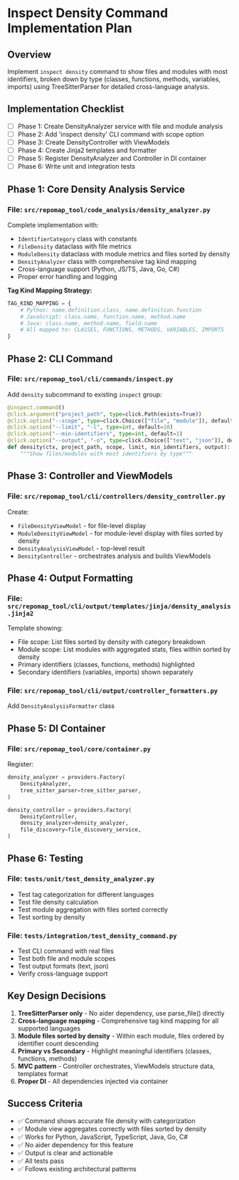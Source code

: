 # Inspect Density Command Implementation Plan

## Overview
Implement `inspect density` command to show files and modules with most identifiers, broken down by type (classes, functions, methods, variables, imports) using TreeSitterParser for detailed cross-language analysis.

## Implementation Checklist

- [ ] Phase 1: Create DensityAnalyzer service with file and module analysis
- [ ] Phase 2: Add 'inspect density' CLI command with scope option  
- [ ] Phase 3: Create DensityController with ViewModels
- [ ] Phase 4: Create Jinja2 templates and formatter
- [ ] Phase 5: Register DensityAnalyzer and Controller in DI container
- [ ] Phase 6: Write unit and integration tests

## Phase 1: Core Density Analysis Service

### File: `src/repomap_tool/code_analysis/density_analyzer.py`

Complete implementation with:
- `IdentifierCategory` class with constants
- `FileDensity` dataclass with file metrics
- `ModuleDensity` dataclass with module metrics and files sorted by density
- `DensityAnalyzer` class with comprehensive tag kind mapping
- Cross-language support (Python, JS/TS, Java, Go, C#)
- Proper error handling and logging

**Tag Kind Mapping Strategy:**
```python
TAG_KIND_MAPPING = {
    # Python: name.definition.class, name.definition.function
    # JavaScript: class.name, function.name, method.name
    # Java: class.name, method.name, field.name
    # All mapped to: CLASSES, FUNCTIONS, METHODS, VARIABLES, IMPORTS
}
```

## Phase 2: CLI Command

### File: `src/repomap_tool/cli/commands/inspect.py`

Add `density` subcommand to existing `inspect` group:
```python
@inspect.command()
@click.argument("project_path", type=click.Path(exists=True))
@click.option("--scope", type=click.Choice(["file", "module"]), default="file")
@click.option("--limit", "-l", type=int, default=10)
@click.option("--min-identifiers", type=int, default=1)
@click.option("--output", "-o", type=click.Choice(["text", "json"]), default="text")
def density(ctx, project_path, scope, limit, min_identifiers, output):
    """Show files/modules with most identifiers by type"""
```

## Phase 3: Controller and ViewModels

### File: `src/repomap_tool/cli/controllers/density_controller.py`

Create:
- `FileDensityViewModel` - for file-level display
- `ModuleDensityViewModel` - for module-level display with files sorted by density
- `DensityAnalysisViewModel` - top-level result
- `DensityController` - orchestrates analysis and builds ViewModels

## Phase 4: Output Formatting

### File: `src/repomap_tool/cli/output/templates/jinja/density_analysis.jinja2`

Template showing:
- File scope: List files sorted by density with category breakdown
- Module scope: List modules with aggregated stats, files within sorted by density
- Primary identifiers (classes, functions, methods) highlighted
- Secondary identifiers (variables, imports) shown separately

### File: `src/repomap_tool/cli/output/controller_formatters.py`

Add `DensityAnalysisFormatter` class

## Phase 5: DI Container

### File: `src/repomap_tool/core/container.py`

Register:
```python
density_analyzer = providers.Factory(
    DensityAnalyzer,
    tree_sitter_parser=tree_sitter_parser,
)

density_controller = providers.Factory(
    DensityController,
    density_analyzer=density_analyzer,
    file_discovery=file_discovery_service,
)
```

## Phase 6: Testing

### File: `tests/unit/test_density_analyzer.py`
- Test tag categorization for different languages
- Test file density calculation
- Test module aggregation with files sorted correctly
- Test sorting by density

### File: `tests/integration/test_density_command.py`
- Test CLI command with real files
- Test both file and module scopes
- Test output formats (text, json)
- Verify cross-language support

## Key Design Decisions

1. **TreeSitterParser only** - No aider dependency, use parse_file() directly
2. **Cross-language mapping** - Comprehensive tag kind mapping for all supported languages
3. **Module files sorted by density** - Within each module, files ordered by identifier count descending
4. **Primary vs Secondary** - Highlight meaningful identifiers (classes, functions, methods)
5. **MVC pattern** - Controller orchestrates, ViewModels structure data, templates format
6. **Proper DI** - All dependencies injected via container

## Success Criteria

- ✅ Command shows accurate file density with categorization
- ✅ Module view aggregates correctly with files sorted by density
- ✅ Works for Python, JavaScript, TypeScript, Java, Go, C#
- ✅ No aider dependency for this feature
- ✅ Output is clear and actionable
- ✅ All tests pass
- ✅ Follows existing architectural patterns

